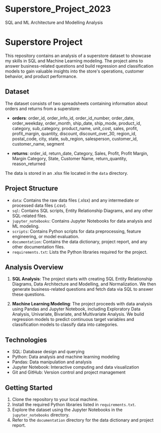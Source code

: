 # Superstore_Project_2023
SQL and ML Architecture and Modelling Analysis

# Superstore Project

This repository contains an analysis of a superstore dataset to showcase my skills in SQL and Machine Learning modeling. The project aims to answer business-related questions and build regression and classification models to gain valuable insights into the store's operations, customer behavior, and product performance.

## Dataset

The dataset consists of two spreadsheets containing information about orders and returns from a superstore:

- **orders**: order_id, order_info_id, order_id_number, order_date, order_weekday, order_month, ship_date, ship_mode, product_id, category, sub_category, product_name, unit_cost, sales, profit, profit_margin, quantity, discount, discount_over_30, region_id, postal_code, city, state, sub_region, salesperson, customer_id, customer_name, segment

- **returns**: order_id, return_date, Category, Sales, Profit, Profit Margin, Margin Category, State, Customer Name, return_quantity, reason_returned

The data is stored in an .xlsx file located in the `data` directory.

## Project Structure

- `data`: Contains the raw data files (.xlsx) and any intermediate or processed data files (.csv).
- `sql`: Contains SQL scripts, Entity Relationship Diagrams, and any other SQL-related files.
- `jupyter_notebooks`: Contains Jupyter Notebooks for data analysis and ML modeling.
- `scripts`: Contains Python scripts for data preprocessing, feature engineering, or model evaluation.
- `documentation`: Contains the data dictionary, project report, and any other documentation files.
- `requirements.txt`: Lists the Python libraries required for the project.

## Analysis Overview

1. **SQL Analysis**: The project starts with creating SQL Entity Relationship Diagrams, Data Architecture and Modelling, and Normalization. We then generate business-related questions and fetch data via SQL to answer these questions.

2. **Machine Learning Modeling**: The project proceeds with data analysis using Pandas and Jupyter Notebook, including Exploratory Data Analysis, Univariate, Bivariate, and Multivariate Analysis. We build regression models to predict continuous target variables and classification models to classify data into categories.

## Technologies

- SQL: Database design and querying
- Python: Data analysis and machine learning modeling
- Pandas: Data manipulation and analysis
- Jupyter Notebook: Interactive computing and data visualization
- Git and GitHub: Version control and project management

## Getting Started

1. Clone the repository to your local machine.
2. Install the required Python libraries listed in `requirements.txt`.
3. Explore the dataset using the Jupyter Notebooks in the `jupyter_notebooks` directory.
4. Refer to the `documentation` directory for the data dictionary and project report.

